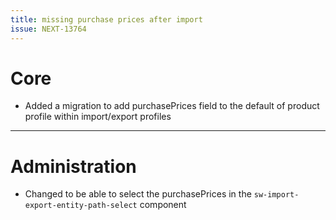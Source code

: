 ```yaml
---
title: missing purchase prices after import
issue: NEXT-13764
---
```

# Core
*  Added a migration to add purchasePrices field to the default of product profile within import/export profiles
___
# Administration
*  Changed to be able to select the purchasePrices in the `sw-import-export-entity-path-select` component

